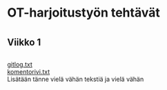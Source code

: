 # OT-harjoitustyön tehtävät <h1> 
## Viikko 1 <h2> 

[gitlog.txt](https://github.com/esostolv/ot-harjoitustyo/blob/master/laskarit/viikko1/gitlog.txt) <br>
[komentorivi.txt](https://github.com/esostolv/ot-harjoitustyo/blob/master/laskarit/viikko1/komentorivi.txt) <br>
Lisätään tänne vielä vähän tekstiä ja vielä vähän

